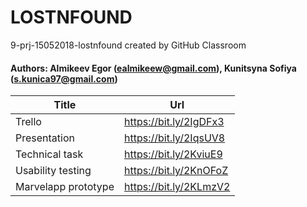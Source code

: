 # LOSTNFOUND
9-prj-15052018-lostnfound created by GitHub Classroom

#### Authors: Almikeev Egor (ealmikeew@gmail.com), Kunitsyna Sofiya (s.kunica97@gmail.com)

Title | Url
------------ | -------------
Trello              | https://bit.ly/2IgDFx3
Presentation        | https://bit.ly/2IqsUV8
Technical task      | https://bit.ly/2KviuE9
Usability testing   | https://bit.ly/2KnOFoZ
Marvelapp prototype | https://bit.ly/2KLmzV2
